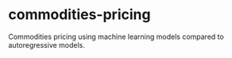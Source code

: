 # commodities-pricing
Commodities pricing using machine learning models compared to autoregressive models.
